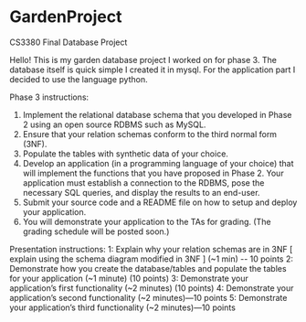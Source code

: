 # GardenProject
CS3380 Final Database Project

Hello! This is my garden database project I worked on for phase 3. The database itself is quick simple I created it in mysql. For the application part I decided to use the language python. 

Phase 3 instructions:
1. Implement the relational database schema that you developed in Phase 2 using an open
source RDBMS such as MySQL.
2. Ensure that your relation schemas conform to the third normal form (3NF).
3. Populate the tables with synthetic data of your choice.
4. Develop an application (in a programming language of your choice) that will implement
the functions that you have proposed in Phase 2. Your application must establish a
connection to the RDBMS, pose the necessary SQL queries, and display the results to an
end-user.
5. Submit your source code and a README file on how to setup and deploy your
application.
6. You will demonstrate your application to the TAs for grading. (The grading schedule will
be posted soon.)

Presentation instructions:
1: Explain why your relation schemas are in 3NF [ explain using the schema diagram modified in 3NF ] (~1 min) -- 10 points
2: Demonstrate how you create the database/tables and populate the tables for your application (~1 minute) (10 points)
3: Demonstrate your application’s first functionality (~2 minutes) (10 points)
4: Demonstrate your application’s second functionality (~2 minutes)—10 points
5: Demonstrate your application’s third functionality (~2 minutes)—10 points 

